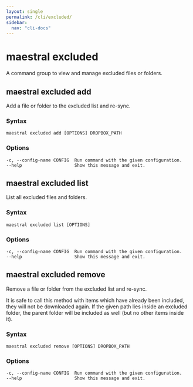 ```yaml
---
layout: single
permalink: /cli/excluded/
sidebar:
  nav: "cli-docs"
---
```


# maestral excluded

A command group to view and manage excluded files or folders.

## maestral excluded add

Add a file or folder to the excluded list and re-sync.

### Syntax

```
maestral excluded add [OPTIONS] DROPBOX_PATH
```

### Options

```
-c, --config-name CONFIG  Run command with the given configuration.
--help                    Show this message and exit.
```

## maestral excluded list

List all excluded files and folders.

### Syntax

```
maestral excluded list [OPTIONS]
```

### Options

```
-c, --config-name CONFIG  Run command with the given configuration.
--help                    Show this message and exit.
```

## maestral excluded remove

Remove a file or folder from the excluded list and re-sync.

It is safe to call this method with items which have already been included, they will
not be downloaded again. If the given path lies inside an excluded folder, the parent
folder will be included as well (but no other items inside it).


### Syntax

```
maestral excluded remove [OPTIONS] DROPBOX_PATH
```

### Options

```
-c, --config-name CONFIG  Run command with the given configuration.
--help                    Show this message and exit.
```